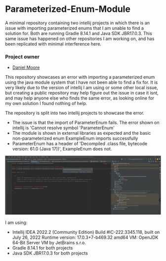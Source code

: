 # Parameterized-Enum-Module
A minimal repository containing two intellij projects in which there is an issue with importing parameterized enums that I am unable to find a solution for. Both are running Gradle 8.14.1 and Java SDK JBR17.0.3. This same issue has happened on other repositories I am working on, and has been replicated with minimal interference here.

### Project owner
   * [Daniel Moore](mailto:danielmoore@evertz.com)

This repository showcases an error with importing a parameterized enum using the java module system that I have not been able to find a fix for.
It is very likely due to the version of intellij I am using or some other local issue, but creating a public repository may help figure out the issue in case it isnt, and may help anyone else who finds the same error, as looking online for my own solution I found nothing of help.

The repository is split into two intellij projects to showcase the error.
- The issue is that the import of ParameterEnum fails. The error shown on intellij is 'Cannot resolve symbol 'ParameterEnum'
- The module is shown in external libraries as expected and the basic non-parameterized enum ExampleEnum imports successfully
- ParameterEnum has a header of 'Decompiled .class file, bytecode version: 61.0 (Java 17))', ExampleEnum does not.

![An image showing the error](https://github.com/DanielMoore-Evertz/Parameterized-Enum-Module/blob/main/enumimporterror.png)


I am using:
- Intellij IDEA 2022.2 (Community Edition)
Build #IC-222.3345.118, built on July 26, 2022
Runtime version: 17.0.3+7-b469.32 amd64
VM: OpenJDK 64-Bit Server VM by JetBrains s.r.o.
- Gradle 8.14.1 for both projects
- Java SDK JBR17.0.3 for both projects
